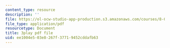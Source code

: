 ```yaml
---
content_type: resource
description: ''
file: https://ol-ocw-studio-app-production.s3.amazonaws.com/courses/8-01sc-classical-mechanics-fall-2016/ee1004e503e8267f37719452cddafb63_MoRip5VVdkI.pdf
file_type: application/pdf
resourcetype: Document
title: 3play pdf file
uid: ee1004e5-03e8-267f-3771-9452cddafb63
---
```

